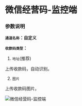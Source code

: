 # 微信经营码-监控端
### 参数说明
**`通道名称`：自定义**

**`收款码类型`：**
1. `地址`(推荐)

上传收款码，自动识别。

2. `图片`

上传收款码图片。

![微信经营码-监控端](/Wx/QQ20240919-225300.png)